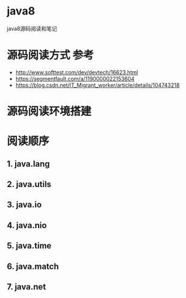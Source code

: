 # java8
java8源码阅读和笔记
# 源码阅读方式 参考 
* http://www.softtest.com/dev/devtech/16623.html
* https://segmentfault.com/a/1190000022153604
* https://blog.csdn.net/IT_Migrant_worker/article/details/104743218
# 源码阅读环境搭建
# 阅读顺序
## 1. java.lang
## 2. java.utils
## 3. java.io
## 4. java.nio
## 5. java.time
## 6. java.match
## 7. java.net
